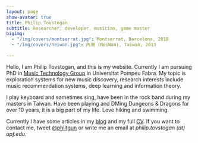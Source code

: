 ```yaml
---
layout: page
show-avatar: true
title: Philip Tovstogan
subtitle: Researcher, developer, musician, game master
bigimg: 
  - "/img/covers/montserrat.jpg": Montserrat, Barcelona, 2018
  - "/img/covers/neiwan.jpg": 內灣 (NeiWan), Taiwan, 2013

---
```


Hello, I am Philip Tovstogan, and this is my website. Currently I am pursuing PhD in [Music Technology Group](https://www.upf.edu/web/mtg/) in Universitat Pompeu Fabra. My topic is exploration systems for new music discovery, research interests include music recommendation systems, deep learning and information theory.

I play keyboard and sometimes sing, have been in the rock band during my masters in Taiwan. Have been playing and DMing Dungeons & Dragons for over 10 years, it is a big part of my life. Love hiking and swimming.

Currently I have some articles in my [blog](/blog) and my full [CV](/cv). If you want to contact me, tweet [@philtgun](https://twitter.com/intent/tweet?text=@philtgun) or write me an email at _philip.tovstogan (at) upf.edu_. 
